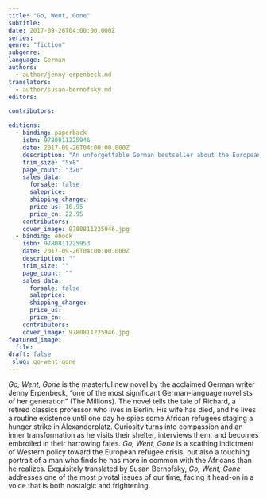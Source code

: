 ```yaml
---
title: "Go, Went, Gone"
subtitle:
date: 2017-09-26T04:00:00.000Z
series:
genre: "fiction"
subgenre:
language: German
authors:
  - author/jenny-erpenbeck.md
translators:
  - author/susan-bernofsky.md
editors:

contributors:

editions:
  - binding: paperback
    isbn: 9780811225946
    date: 2017-09-26T04:00:00.000Z
    description: "An unforgettable German bestseller about the European refugee crisis: “Erpenbeck will get under your skin” (Washington Post Book World) "
    trim_size: "5x8"
    page_count: "320"
    sales_data:
      forsale: false
      saleprice:
      shipping_charge:
      price_us: 16.95
      price_cn: 22.95
    contributors:
    cover_image: 9780811225946.jpg
  - binding: ebook
    isbn: 9780811225953
    date: 2017-09-26T04:00:00.000Z
    description: ""
    trim_size: ""
    page_count: ""
    sales_data:
      forsale: false
      saleprice:
      shipping_charge:
      price_us:
      price_cn:
    contributors:
    cover_image: 9780811225946.jpg
featured_image:
  file:
draft: false
_slug: go-went-gone
---
```


_Go, Went, Gone_ is the masterful new novel by the acclaimed German writer Jenny Erpenbeck, “one of the most significant German-language novelists of her generation” (The Millions). The novel tells the tale of Richard, a retired classics professor who lives in Berlin. His wife has died, and he lives a routine existence until one day he spies some African refugees staging a hunger strike in Alexanderplatz. Curiosity turns into compassion and an inner transformation as he visits their shelter, interviews them, and becomes embroiled in their harrowing fates. _Go, Went, Gone_ is a scathing indictment of Western policy toward the European refugee crisis, but also a touching portrait of a man who finds he has more in common with the Africans than he realizes. Exquisitely translated by Susan Bernofsky, _Go, Went, Gone_ addresses one of the most pivotal issues of our time, facing it head-on in a voice that is both nostalgic and frightening.
